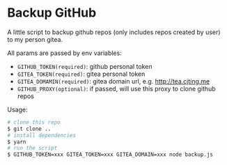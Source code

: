 # Backup GitHub

A little script to backup github repos (only includes repos created by user) to my person gitea.

All params are passed by env variables:

- `GITHUB_TOKEN(required)`: github personal token
- `GITEA_TOKEN(required)`: gitea personal token
- `GITEA_DOMAMIN(required)`: gitea domain url, e.g. http://tea.cjting.me
- `GITHUB_PROXY(optional)`: if passed, will use this proxy to clone github repos

Usage:

```bash
# clone this repo
$ git clone ..
# install dependencies
$ yarn
# run the script
$ GITHUB_TOKEN=xxx GITEA_TOKEN=xxx GITEA_DOMAIN=xxx node backup.js
```

